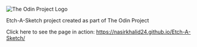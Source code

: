 ![The Odin Project Logo](https://www.theodinproject.com/assets/odin-logo-94557650fea28e24cc04263ece9c08ab5956e0d344faa4d03cdb732e9f9983d4.svg)

Etch-A-Sketch project created as part of The Odin Project 

Click here to see the page in action:
https://nasirkhalid24.github.io/Etch-A-Sketch/